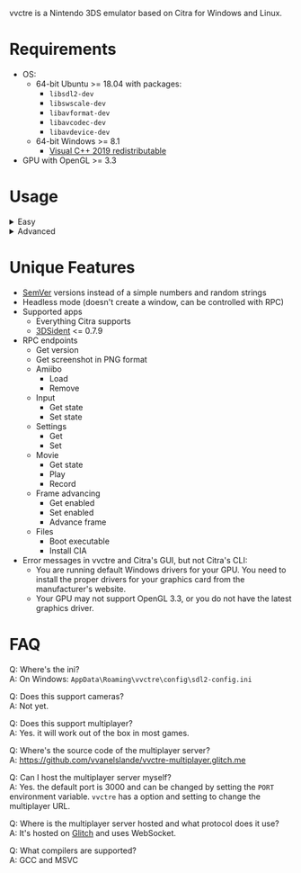 vvctre is a Nintendo 3DS emulator based on Citra for Windows and Linux.

# Requirements

- OS:
  - 64-bit Ubuntu >= 18.04 with packages:
    - `libsdl2-dev`
    - `libswscale-dev`
    - `libavformat-dev`
    - `libavcodec-dev`
    - `libavdevice-dev`
  - 64-bit Windows >= 8.1
    - [Visual C++ 2019 redistributable](https://aka.ms/vs/16/release/vc_redist.x64.exe)
- GPU with OpenGL >= 3.3

# Usage

<details>
  <summary>Easy</summary>

Ways to use:

- Open vvctre
- Drop a file on vvctre

</details>

<details>
  <summary>Advanced</summary>

Run `vvctre` in a terminal.  
For a list of commands and options, run `vvctre usage`.

</details>

# Unique Features

- [SemVer](https://semver.org/) versions instead of a simple numbers and random strings
- Headless mode (doesn't create a window, can be controlled with RPC)
- Supported apps
  - Everything Citra supports
  - [3DSident](https://github.com/joel16/3DSident.git) <= 0.7.9
- RPC endpoints
  - Get version
  - Get screenshot in PNG format
  - Amiibo
    - Load
    - Remove
  - Input
    - Get state
    - Set state
  - Settings
    - Get
    - Set
  - Movie
    - Get state
    - Play
    - Record
  - Frame advancing
    - Get enabled
    - Set enabled
    - Advance frame
  - Files
    - Boot executable
    - Install CIA
- Error messages in vvctre and Citra's GUI, but not Citra's CLI:
  - You are running default Windows drivers for your GPU. You need to install the proper drivers for your graphics card from the manufacturer's website.
  - Your GPU may not support OpenGL 3.3, or you do not have the latest graphics driver.

# FAQ

Q: Where's the ini?  
A: On Windows: `AppData\Roaming\vvctre\config\sdl2-config.ini`

Q: Does this support cameras?  
A: Not yet.

Q: Does this support multiplayer?  
A: Yes. it will work out of the box in most games.

Q: Where's the source code of the multiplayer server?  
A: https://github.com/vvanelslande/vvctre-multiplayer.glitch.me

Q: Can I host the multiplayer server myself?  
A: Yes. the default port is 3000 and can be changed by setting the `PORT` environment variable.
`vvctre` has a option and setting to change the multiplayer URL.

Q: Where is the multiplayer server hosted and what protocol does it use?  
A: It's hosted on [Glitch](https://glitch.com/) and uses WebSocket.

Q: What compilers are supported?  
A: GCC and MSVC
